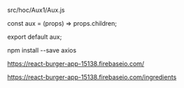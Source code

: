 src/hoc/Aux1/Aux.js

const aux = (props) => props.children;

export default aux;

npm install --save axios

https://react-burger-app-15138.firebaseio.com/

https://react-burger-app-15138.firebaseio.com/ingredients
